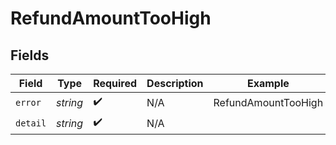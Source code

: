 # RefundAmountTooHigh


## Fields

| Field               | Type                | Required            | Description         | Example             |
| ------------------- | ------------------- | ------------------- | ------------------- | ------------------- |
| `error`             | *string*            | :heavy_check_mark:  | N/A                 | RefundAmountTooHigh |
| `detail`            | *string*            | :heavy_check_mark:  | N/A                 |                     |